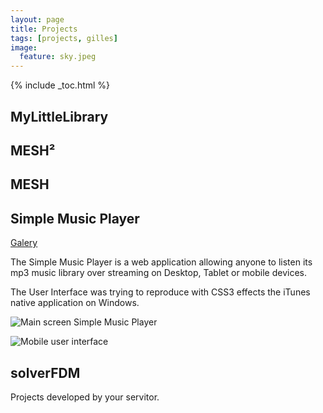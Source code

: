 ```yaml
---
layout: page
title: Projects
tags: [projects, gilles]
image:
  feature: sky.jpeg
---
```


{% include _toc.html %}

## MyLittleLibrary

## MESH²

## MESH

## Simple Music Player

[Galery](https://plus.google.com/photos/114351935390356891334/albums/5872394486051032769)

The Simple Music Player is a web application allowing anyone to listen its mp3 music library over streaming on Desktop, Tablet or mobile devices.

The User Interface was trying to reproduce with CSS3 effects the iTunes native application on Windows.

![Main screen Simple Music Player](https://lh3.googleusercontent.com/IXqHaVgR98i3Y8elK7Z2S1JXuW1c5bPHnaLe9mASGoZD97R3rIBRb2s9U9fzqiNKStP7=w1366-h768-rw-no)

![Mobile user interface](https://lh3.googleusercontent.com/57ro2eqyobEMaSgl5CpdrHcTr76fo-HJNjWpfJ-pNKqOSybatYs_gPkcot__l9Gx7Aer=w1366-h768-rw-no)

## solverFDM

Projects developed by your servitor.